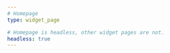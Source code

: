 ```yaml
---
# Homepage
type: widget_page

# Homepage is headless, other widget pages are not.
headless: true
--- 
```



